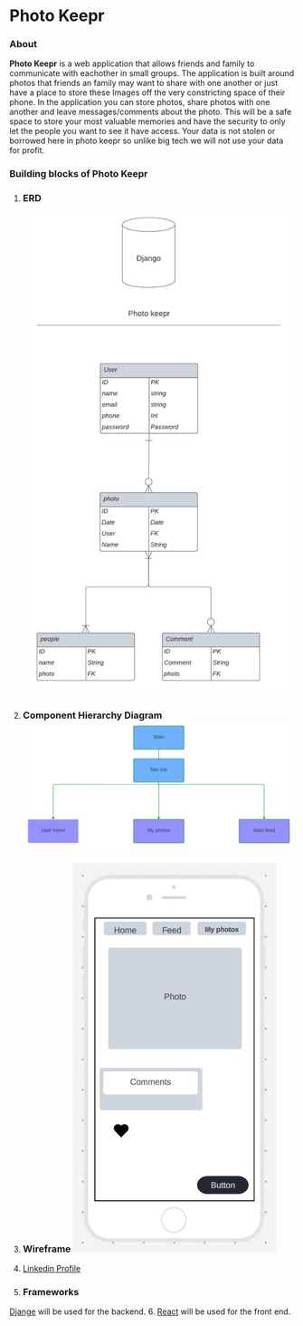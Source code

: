 # Photo Keepr
### About
**Photo Keepr** is a web application that allows friends and family to communicate with eachother in small groups. The application is built around photos that friends an family may want to share with one another or just have a place to store these Images off the very constricting space of their phone. In the application you can store photos, share photos with one another and leave messages/comments about the photo. This will be a safe space to store your most valuable memories and have the security to only let the people you want to see it have access. Your data is not stolen or borrowed here in photo keepr so unlike big tech we will not use your data for profit.
### Building blocks of Photo Keepr
1. ### ERD ![ERD ](./assets/photo_keepr.png)
2. ### Component Hierarchy Diagram ![CHD ](./assets/comp_h.png)
3. ### Wireframe ![Wireframe ](./assets/layout.PNG)
4. [Linkedin Profile](www.linkedin.com/in/sagemaddux)
5. ### Frameworks
[Djange](https://www.djangoproject.com/) will be used for the backend.
6. [React](https://react.dev/) will be used for the front end. 